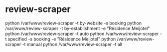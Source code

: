 # review-scraper

python /var/www/review-scraper -t by-website -s booking
python /var/www/review-scraper -t by-establishment -e "Résidence Meijotel"
python /var/www/review-scraper -t auto
python /var/www/review-scraper -t specified -s booking -e "Résidence Meijotel"
python /var/www/review-scraper -t manual
python /var/www/review-scraper -t all